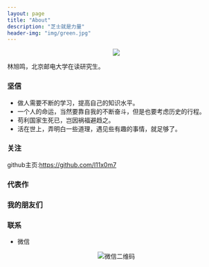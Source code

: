 ```yaml
---
layout: page
title: "About"
description: "芝士就是力量"
header-img: "img/green.jpg"
---
```



<center>
    <p><img src="http://odjt9j2ec.bkt.clouddn.com/skyhigh.ico" align="center"></p>
</center>

林旭鸣，北京邮电大学在读研究生。

### 坚信


- 做人需要不断的学习，提高自己的知识水平。
- 一个人的命运，当然要靠自我的不断奋斗，但是也要考虑历史的行程。
- 苟利国家生死已，岂因祸福避趋之。
- 活在世上，弄明白一些道理，遇见些有趣的事情，就足够了。


### 关注

github主页:https://github.com/l11x0m7

### 代表作

### 我的朋友们

### 联系

- 微信

<center>
    <p><img src="http://odjt9j2ec.bkt.clouddn.com/weixin.jpg" align="center" alt="微信二维码"></p>
</center>






